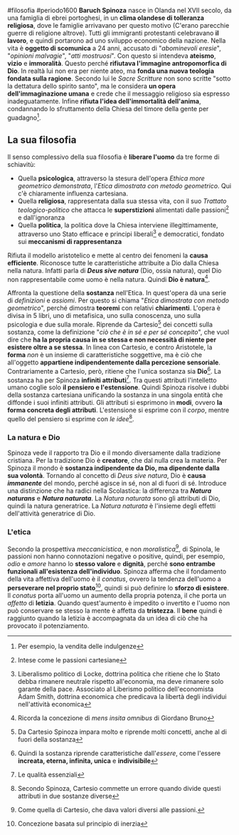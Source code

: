 #filosofia #periodo1600
**Baruch Spinoza** nasce in Olanda nel XVII secolo, da una famiglia di ebrei portoghesi, in un **clima olandese di tolleranza religiosa**, dove le famiglie arrivavano per questo motivo (C'erano parecchie guerre di religione altrove). Tutti gli immigranti protestanti celebravano **il lavoro**, e quindi portarono ad uno sviluppo economico della nazione.
Nella vita è **oggetto di scomunica** a 24 anni, accusato di "*abominevoli eresie*", "*opinioni malvagie*", "*atti mostruosi*". Con questo si intendeva **ateismo**, **vizio** e **immoralità**.
Questo perché **rifiutava l'immagine antropomorfica di Dio**.
In realtà lui non era per niente ateo, ma **fonda una nuova teologia fondata sulla ragione**. Secondo lui le *Sacre Scritture* non sono scritte "sotto la dettatura dello spirito santo", ma le considera **un opera dell'immaginazione umana** e crede che il messaggio religioso sia espresso inadeguatamente. Infine **rifiuta l'idea dell'immortalità dell'anima**, condannando lo sfruttamento della Chiesa del timore della gente per guadagno[^1].

## La sua filosofia
Il senso complessivo della sua filosofia è **liberare l'uomo** da tre forme di schiavitù:
- Quella **psicologica**, attraverso la stesura dell'opera *Ethica more geometrico demonstrata*, l'*Etica dimostrata con metodo geometrico*. Qui c'è chiaramente influenza cartesiana.
- Quella **religiosa**, rappresentata dalla sua stessa vita, con il suo *Trattato teologico-politico* che attacca le **superstizioni** alimentati dalle passioni[^2] e dall'ignoranza
- Quella **politica**, la politica dove la Chiesa interviene illegittimamente, attraverso uno Stato efficace e principi liberali[^3] e democratici, fondato sui **meccanismi di rappresentanza**

Rifiuta il modello aristotelico e mette al centro dei fenomeni la **causa efficiente**.
Riconosce tutte le caratteristiche attribuite a Dio dalla Chiesa nella natura.
Infatti parla di ***Deus sive natura*** (Dio, ossia natura), quel Dio non rappresentabile come uomo è nella natura. Quindi **Dio è natura**[^4].

Affronta la questione della **sostanza** nell'Etica. In quest'opera dà una serie di *definizioni* e *assiomi*. Per questo si chiama "*Etica dimostrata con metodo geometrico*", perché dimostra **teoremi** con relativi **chiarimenti**. L'opera è divisa in 5 libri, uno di metafisica, uno sulla conoscenza, uno sulla psicologia e due sulla morale.
Riprende da Cartesio[^5] dei concetti sulla sostanza, come la definizione "*ciò che è in sé e per sé concepito*", che vuol dire che **ha la propria causa in se stessa e non necessità di niente per esistere oltre a se stessa**. In linea con Cartesio, e contro Aristotele, la **forma** *non* è un insieme di caratteristiche soggettive, ma è ciò che all'oggetto **appartiene indipendentemente dalla percezione sensoriale**.
Contrariamente a Cartesio, però, ritiene che l'unica sostanza sia **Dio**[^6]. La sostanza ha per Spinoza **infiniti attributi**[^7]. Tra questi attributi l'intelletto umano coglie solo **il pensiero e l'estensione**. Quindi Spinoza risolve i dubbi della sostanza cartesiana unificando la sostanza in una singola entità che diffonde i suoi infiniti attributi.
Gli attributi si esprimono in **modi**, ovvero **la forma concreta degli attributi**. L'estensione si esprime con il *corpo*, mentre quello del pensiero si esprime con *le idee*[^8].

### La natura e Dio
Spinoza vede il rapporto tra Dio e il mondo diversamente dalla tradizione cristiana. Per la tradizione Dio è **creatore**, che dal nulla crea la materia.
Per Spinoza il mondo è **sostanza indipendente da Dio, ma dipendente dalla sua volontà**. Tornando al concetto di *Deus sive natura*, Dio è **causa *immanente*** del mondo, perché agisce in sé, non al di fuori di sé.
Introduce una distinzione che ha radici nella Scolastica: la differenza tra ***Natura naturans*** e ***Natura naturata***. La *Natura naturata* sono gli attributi di Dio, quindi la natura generatrice. La *Natura naturata* è l'insieme degli effetti dell'attività generatrice di Dio.

### L'etica
Secondo la prospettiva *meccanicistica*, e non *moralistica*[^9], di Spinola, le passioni non hanno connotazioni negative o positive, quindi, per esempio, *odio* e *amore* hanno lo **stesso valore** e **dignità**, perché **sono entrambe funzionali all'esistenza dell'individuo**.
Spinoza afferma che il fondamento della vita affettiva dell'uomo è il *conatus*, ovvero la tendenza dell'uomo a **perseverare nel proprio stato**[^10], quindi si può definire lo **sforzo di esistere**.
Il *conatus* porta all'uomo un aumento della propria potenza, il che porta un *affetto* di **letizia**. Quando quest'aumento è impedito o invertito e l'uomo non può conservare se stesso la mente è affetta da **tristezza**.
Il **bene** quindi è raggiunto quando la letizia è accompagnata da un idea di ciò che ha provocato il potenziamento.

[^1]: Per esempio, la vendita delle indulgenze
[^2]: Intese come le passioni cartesiane
[^3]: Liberalismo politico di Locke, dottrina politica che ritiene che lo Stato debba rimanere neutrale rispetto all'economia, ma deve rimanere solo garante della pace. Associato al Liberismo politico dell'economista Adam Smith, dottrina economica che predicava la libertà degli individui nell'attività economica
[^4]: Ricorda la concezione di *mens insita omnibus* di Giordano Bruno
[^5]: Da Cartesio Spinoza impara molto e riprende molti concetti, anche al di fuori della sostanza
[^6]: Quindi la sostanza riprende caratteristiche dall'*essere*, come l'essere **increata, eterna, infinita, unica** e **indivisibile**
[^7]: Le qualità essenziali
[^8]: Secondo Spinoza, Cartesio commette un errore quando divide questi attributi in due sostanze diverse
[^9]: Come quella di Cartesio, che dava valori diversi alle passioni.
[^10]: Concezione basata sul principio di inerzia